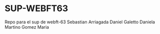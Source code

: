 # SUP-WEBFT63

Repo para el sup de webft-63
Sebastian Arriagada
Daniel Galetto
Daniela Martino
Gomez Maria